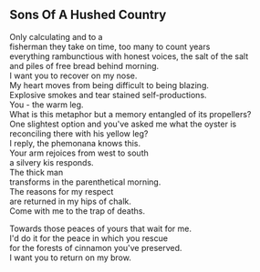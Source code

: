 Sons Of A Hushed Country
------------------------
Only calculating and to a  
fisherman they take on time, too many to count years  
everything rambunctious with honest voices, the salt of the salt  
and piles of free bread behind morning.  
I want you to recover on my nose.  
My heart moves from being difficult to being blazing.  
Explosive smokes and tear stained self-productions.  
You - the warm leg.  
What is this metaphor but a memory entangled of its propellers?  
One slightest option and you've asked me what the oyster is  
reconciling there with his yellow leg?  
I reply, the phemonana knows this.  
Your arm rejoices from west to south  
a silvery kis responds.  
The thick man  
transforms in the parenthetical morning.  
The reasons for my respect  
are returned in my hips of chalk.  
Come with me to the trap of deaths.  
  
Towards those peaces of yours that wait for me.  
I'd do it for the peace in which you rescue  
for the forests of cinnamon you've preserved.  
I want you to return on my brow.  
